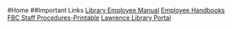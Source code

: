 #Home
##Important Links
[Library Employee Manual](http://library.ivytech.edu/ld.php?content_id=17580648)
[Employee Handbooks](https://www.ivytech.edu/hr/3848.html)
[FBC Staff Procedures-Printable](http://library.ivytech.edu/ld.php?content_id=20532093)
[Lawrence Library Portal](https://sites.google.com/site/lawrencelibraryhomepage/library-links-1)
